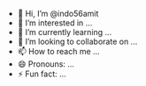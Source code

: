 - 👋 Hi, I’m @indo56amit
- 👀 I’m interested in ...
- 🌱 I’m currently learning ...
- 💞️ I’m looking to collaborate on ...
- 📫 How to reach me ...
- 😄 Pronouns: ...
- ⚡ Fun fact: ...

<!---
indo56amit/indo56amit is a ✨ special ✨ repository because its `README.md` (this file) appears on your GitHub profile.
You can click the Preview link to take a look at your changes.
--->
